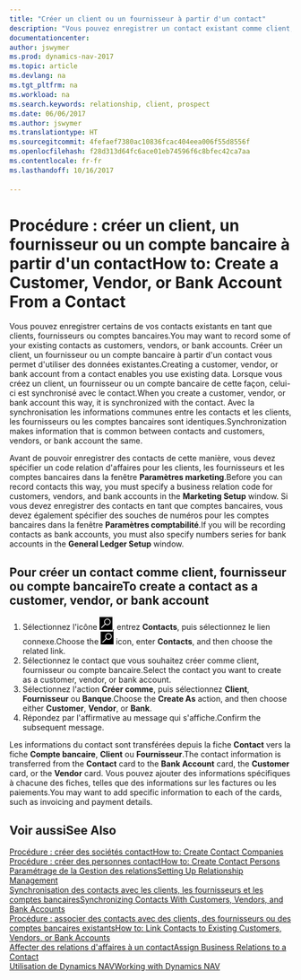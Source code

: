 ```yaml
---
title: "Créer un client ou un fournisseur à partir d'un contact"
description: "Vous pouvez enregistrer un contact existant comme client, fournisseur, ou compte bancaire à l'aide des données existantes et spécifier une relation d'affaires."
documentationcenter: 
author: jswymer
ms.prod: dynamics-nav-2017
ms.topic: article
ms.devlang: na
ms.tgt_pltfrm: na
ms.workload: na
ms.search.keywords: relationship, client, prospect
ms.date: 06/06/2017
ms.author: jswymer
ms.translationtype: HT
ms.sourcegitcommit: 4fefaef7380ac10836fcac404eea006f55d8556f
ms.openlocfilehash: f28d313d64fc6ace01eb74596f6c8bfec42ca7aa
ms.contentlocale: fr-fr
ms.lasthandoff: 10/16/2017

---
```

# <a name="how-to-create-a-customer-vendor-or-bank-account-from-a-contact"></a><span data-ttu-id="139d6-103">Procédure : créer un client, un fournisseur ou un compte bancaire à partir d'un contact</span><span class="sxs-lookup"><span data-stu-id="139d6-103">How to: Create a Customer, Vendor, or Bank Account From a Contact</span></span>
<span data-ttu-id="139d6-104">Vous pouvez enregistrer certains de vos contacts existants en tant que clients, fournisseurs ou comptes bancaires.</span><span class="sxs-lookup"><span data-stu-id="139d6-104">You may want to record some of your existing contacts as customers, vendors, or bank accounts.</span></span> <span data-ttu-id="139d6-105">Créer un client, un fournisseur ou un compte bancaire à partir d'un contact vous permet d'utiliser des données existantes.</span><span class="sxs-lookup"><span data-stu-id="139d6-105">Creating a customer, vendor, or bank account from a contact enables you use existing data.</span></span> <span data-ttu-id="139d6-106">Lorsque vous créez un client, un fournisseur ou un compte bancaire de cette façon, celui-ci est synchronisé avec le contact.</span><span class="sxs-lookup"><span data-stu-id="139d6-106">When you create a customer, vendor, or bank account this way, it is synchronized with the contact.</span></span> <span data-ttu-id="139d6-107">Avec la synchronisation les informations communes entre les contacts et les clients, les fournisseurs ou les comptes bancaires sont identiques.</span><span class="sxs-lookup"><span data-stu-id="139d6-107">Synchronization makes information that is common between contacts and customers, vendors, or bank account the same.</span></span>

<span data-ttu-id="139d6-108">Avant de pouvoir enregistrer des contacts de cette manière, vous devez spécifier un code relation d'affaires pour les clients, les fournisseurs et les comptes bancaires dans la fenêtre **Paramètres marketing**.</span><span class="sxs-lookup"><span data-stu-id="139d6-108">Before you can record contacts this way, you must specify a business relation code for customers, vendors, and bank accounts in the **Marketing Setup** window.</span></span> <span data-ttu-id="139d6-109">Si vous devez enregistrer des contacts en tant que comptes bancaires, vous devez également spécifier des souches de numéros pour les comptes bancaires dans la fenêtre **Paramètres comptabilité**.</span><span class="sxs-lookup"><span data-stu-id="139d6-109">If you will be recording contacts as bank accounts, you must also specify numbers series for bank accounts in the **General Ledger Setup** window.</span></span>

## <a name="to-create-a-contact-as-a-customer-vendor-or-bank-account"></a><span data-ttu-id="139d6-110">Pour créer un contact comme client, fournisseur ou compte bancaire</span><span class="sxs-lookup"><span data-stu-id="139d6-110">To create a contact as a customer, vendor, or bank account</span></span>
1. <span data-ttu-id="139d6-111">Sélectionnez l'icône ![Page ou état pour la recherche](media/ui-search/search_small.png "Page ou état pour la recherche"), entrez **Contacts**, puis sélectionnez le lien connexe.</span><span class="sxs-lookup"><span data-stu-id="139d6-111">Choose the ![Search for Page or Report](media/ui-search/search_small.png "Search for Page or Report icon") icon, enter **Contacts**, and then choose the related link.</span></span>
2. <span data-ttu-id="139d6-112">Sélectionnez le contact que vous souhaitez créer comme client, fournisseur ou compte bancaire.</span><span class="sxs-lookup"><span data-stu-id="139d6-112">Select the contact you want to create as a customer, vendor, or bank account.</span></span>
3. <span data-ttu-id="139d6-113">Sélectionnez l'action **Créer comme**, puis sélectionnez **Client**, **Fournisseur** ou **Banque**.</span><span class="sxs-lookup"><span data-stu-id="139d6-113">Choose the **Create As** action, and then choose either **Customer**, **Vendor**, or **Bank**.</span></span>
4. <span data-ttu-id="139d6-114">Répondez par l'affirmative au message qui s'affiche.</span><span class="sxs-lookup"><span data-stu-id="139d6-114">Confirm the subsequent message.</span></span>

<span data-ttu-id="139d6-115">Les informations du contact sont transférées depuis la fiche **Contact** vers la fiche **Compte bancaire**, **Client** ou **Fournisseur**.</span><span class="sxs-lookup"><span data-stu-id="139d6-115">The contact information is transferred from the **Contact** card to the **Bank Account** card, the **Customer** card, or the **Vendor** card.</span></span> <span data-ttu-id="139d6-116">Vous pouvez ajouter des informations spécifiques à chacune des fiches, telles que des informations sur les factures ou les paiements.</span><span class="sxs-lookup"><span data-stu-id="139d6-116">You may want to add specific information to each of the cards, such as invoicing and payment details.</span></span>

## <a name="see-also"></a><span data-ttu-id="139d6-117">Voir aussi</span><span class="sxs-lookup"><span data-stu-id="139d6-117">See Also</span></span>
[<span data-ttu-id="139d6-118">Procédure : créer des sociétés contact</span><span class="sxs-lookup"><span data-stu-id="139d6-118">How to: Create Contact Companies</span></span>](marketing-create-contact-companies.md)  
[<span data-ttu-id="139d6-119">Procédure : créer des personnes contact</span><span class="sxs-lookup"><span data-stu-id="139d6-119">How to: Create Contact Persons</span></span>](marketing-create-contact-persons.md)  
[<span data-ttu-id="139d6-120">Paramétrage de la Gestion des relations</span><span class="sxs-lookup"><span data-stu-id="139d6-120">Setting Up Relationship Management</span></span>](marketing-setup-marketing.md)  
[<span data-ttu-id="139d6-121">Synchronisation des contacts avec les clients, les fournisseurs et les comptes bancaires</span><span class="sxs-lookup"><span data-stu-id="139d6-121">Synchronizing Contacts With Customers, Vendors, and Bank Accounts</span></span>](marketing-synchronize-contacts-customers-vendors-bank-accounts.md)  
[<span data-ttu-id="139d6-122">Procédure : associer des contacts avec des clients, des fournisseurs ou des comptes bancaires existants</span><span class="sxs-lookup"><span data-stu-id="139d6-122">How to: Link Contacts to Existing Customers, Vendors, or Bank Accounts</span></span>](marketing-how-link-contact.md)  
[<span data-ttu-id="139d6-123">Affecter des relations d'affaires à un contact</span><span class="sxs-lookup"><span data-stu-id="139d6-123">Assign Business Relations to a Contact</span></span>](marketing-business-relations.md#AssignBusRelContact)  
[<span data-ttu-id="139d6-124">Utilisation de Dynamics NAV</span><span class="sxs-lookup"><span data-stu-id="139d6-124">Working with Dynamics NAV</span></span>](ui-work-product.md)

